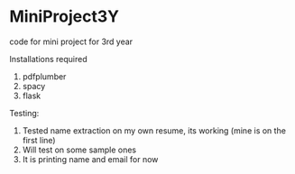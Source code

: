 # MiniProject3Y
code for mini project for 3rd year

Installations required
1. pdfplumber
2. spacy
3. flask


Testing:
1. Tested name extraction on my own resume, its working (mine is on the first line)
2. Will test on some sample ones
3. It is printing name and email for now